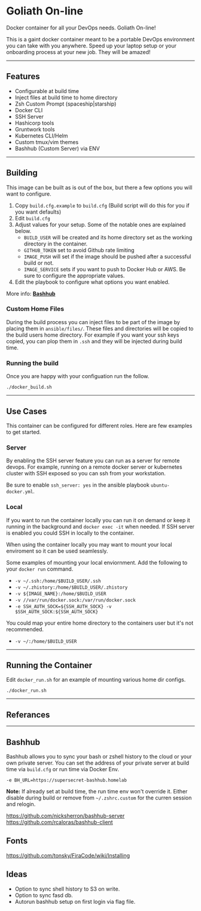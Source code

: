 # Goliath On-line

Docker container for all your DevOps needs. Goliath On-line!

This is a gaint docker container meant to be a portable DevOps environment you can take with you anywhere. Speed up your laptop setup or your onboarding process at your new job. They will be amazed!
***

## Features

- Configurable at build time
- Inject files at build time to home directory
- Zsh Custom Prompt (spaceship|starship)
- Docker CLI
- SSH Server
- Hashicorp tools
- Gruntwork tools
- Kubernetes CLI/Helm
- Custom tmux/vim themes
- Bashhub (Custom Server) via ENV

***

## Building

This image can be built as is out of the box, but there a few options you will want to configure.

1. Copy `build.cfg.example` to `build.cfg` (Build script will do this for you if you want defaults)
2. Edit `build.cfg`
3. Adjust values for your setup. Some of the notable ones are explained below.
    - `BUILD_USER` will be created and its home directory set as the working directory in the container.
    - `GITHUB_TOKEN` set to avoid Github rate limiting
    - `IMAGE_PUSH` will set if the image should be pushed after a successful build or not.
    - `IMAGE_SERVICE` sets if you want to push to Docker Hub or AWS. Be sure to configure the appropriate values.
4. Edit the playbook to configure what options you want enabled.

More info: **[Bashhub](#bashhub)**

### Custom Home Files

During the build process you can inject files to be part of the image by
placing them in `ansible/files/`.
These files and directories will be copied to the build users home
directory. For example if you want your ssh keys copied, you can plop them in `.ssh` and they will be injected during build time.

### Running the build

Once you are happy with your configuation run the follow.

```shell
./docker_build.sh
```

***

## Use Cases

This container can be configured for different roles. Here are few examples to get started.

### Server

 By enabling the SSH server feature you can run as a server for remote
 devops. For example, running on a remote docker server or kubernetes cluster with SSH exposed so you can ssh from your workstation.

 Be sure to enable `ssh_server: yes` in the ansible playbook `ubuntu-docker.yml`.

### Local

If you want to run the container locally you can run it on demand or keep it running in the background and `docker exec -it` when needed. If SSH server is enabled you could SSH in locally to the container.

When using the container locally you may want to mount your local enviroment so it can be used seamlessly.

Some examples of mounting your local enviornment. Add the following to your `docker run` command.

- `-v ~/.ssh:/home/$BUILD_USER/.ssh`
- `-v ~/.zhistory:/home/$BUILD_USER/.zhistory`
- `-v ${IMAGE_NAME}:/home/$BUILD_USER`
- `-v //var/run/docker.sock:/var/run/docker.sock`
- `-e SSH_AUTH_SOCK=${SSH_AUTH_SOCK} -v $SSH_AUTH_SOCK:${SSH_AUTH_SOCK}`

You could map your entire home directory to the containers user but it's not recommended.

- `-v ~/:/home/$BUILD_USER`

***

## Running the Container

Edit `docker_run.sh` for an example of mounting various home dir configs.

```shell
./docker_run.sh
```

***

## Referances

***

## Bashhub

Bashhub allows you to sync your bash or zshell history to the cloud or your own private server. You can set the address of your private server at build time via `build.cfg` or run time via
Docker Env.

`-e BH_URL=https://supersecret-bashhub.homelab`

**Note:** If already set at build time, the run time env won't override it. Either disable during build or remove from `~/.zshrc.custom` for the curren session and relogin.

https://github.com/nicksherron/bashhub-server
https://github.com/rcaloras/bashhub-client

## Fonts

https://github.com/tonsky/FiraCode/wiki/Installing

## Ideas

- Option to sync shell history to S3 on write.
- Option to sync fasd db.
- Autorun bashhub setup on first login via flag file.
